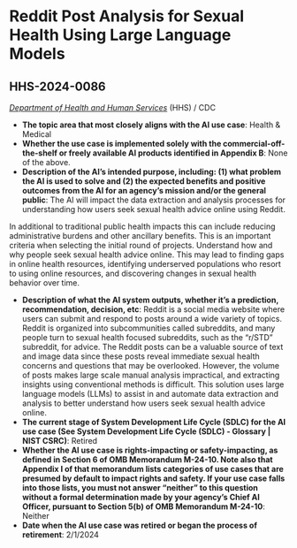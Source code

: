 # Reddit Post Analysis for Sexual Health Using Large Language Models
## HHS-2024-0086
_[Department of Health and Human Services](<../3_agency/Department of Health and Human Services.md>)_ (HHS) / CDC


+ **The topic area that most closely aligns with the AI use case**: Health & Medical
+ **Whether the use case is implemented solely with the commercial-off-the-shelf or freely available AI products identified in Appendix B**: None of the above.
+ **Description of the AI’s intended purpose, including: (1) what problem the AI is used to solve and (2) the expected benefits and positive outcomes from the AI for an agency’s mission and/or the general public**: The AI will impact the data extraction and analysis processes for understanding how users seek sexual health advice online using Reddit.

In additional to traditional public health impacts this can include reducing administrative burdens and other ancillary benefits. This is an important criteria when selecting the initial round of projects.
Understand how and why people seek sexual health advice online. This may lead to finding gaps in online health resources, identifying underserved populations who resort to using online resources, and discovering changes in sexual health behavior over time.
+ **Description of what the AI system outputs, whether it’s a prediction, recommendation, decision, etc**: Reddit is a social media website where users can submit and respond to posts around a wide variety of topics. Reddit is organized into subcommunities called subreddits, and many people turn to sexual health focused subreddits, such as the “r/STD” subreddit, for advice. The Reddit posts can be a valuable source of text and image data since these posts reveal immediate sexual health concerns and questions that may be overlooked. However, the volume of posts makes large scale manual analysis impractical, and extracting insights using conventional methods is difficult. This solution uses large language models (LLMs) to assist in and automate data extraction and analysis to better understand how users seek sexual health advice online.
+ **The current stage of System Development Life Cycle (SDLC) for the AI use case (See System Development Life Cycle (SDLC) - Glossary | NIST CSRC)**: Retired
+ **Whether the AI use case is rights-impacting or safety-impacting, as defined in Section 6 of OMB Memorandum M-24-10. Note also that Appendix I of that memorandum lists categories of use cases that are presumed by default to impact rights and safety. If your use case falls into those lists, you must not answer “neither” to this question without a formal determination made by your agency’s Chief AI Officer, pursuant to Section 5(b) of OMB Memorandum M-24-10**: Neither
+ **Date when the AI use case was retired or began the process of retirement**: 2/1/2024